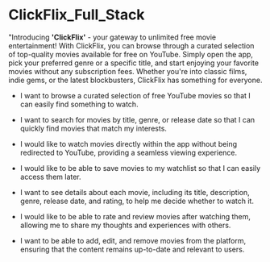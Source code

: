 # ClickFlix_Full_Stack

"Introducing **'ClickFlix'** - your gateway to unlimited free movie entertainment! With ClickFlix, you can browse through a curated selection of top-quality movies available for free on YouTube. Simply open the app, pick your preferred genre or a specific title, and start enjoying your favorite movies without any subscription fees. Whether you're into classic films, indie gems, or the latest blockbusters, ClickFlix has something for everyone.

- I want to browse a curated selection of free YouTube movies so that I can easily find something to watch.

- I want to search for movies by title, genre, or release date so that I can quickly find movies that match my interests.

- I would like to watch movies directly within the app without being redirected to YouTube, providing a seamless viewing experience.

- I would like to be able to save movies to my watchlist so that I can easily access them later.

- I want to see details about each movie, including its title, description, genre, release date, and rating, to help me decide whether to watch it.

- I would like to be able to rate and review movies after watching them, allowing me to share my thoughts and experiences with others.

- I want to be able to add, edit, and remove movies from the platform, ensuring that the content remains up-to-date and relevant to users.